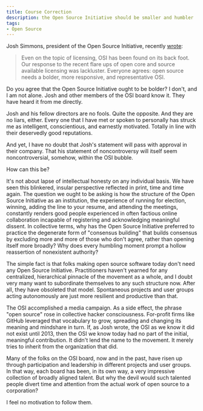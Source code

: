 ```yaml
---
title: Course Correction
description: the Open Source Initiative should be smaller and humbler
tags:
- Open Source
---
```


Josh Simmons, president of the Open Source Initiative, recently [wrote](https://opensource.org/node/1068):

> Even on the topic of licensing, OSI has been found on its back foot.  Our response to the recent flare ups of open core and source available licensing was lackluster.  Everyone agrees: open source needs a bolder, more responsive, and representative OSI.

Do you agree that the Open Source Initiative ought to be bolder?  I don't, and I am not alone.  Josh and other members of the OSI board know it.  They have heard it from me directly.

Josh and his fellow directors are no fools.  Quite the opposite.  And they are no liars, either.  Every one that I have met or spoken to personally has struck me as intelligent, conscientious, and earnestly motivated.  Totally in line with their deservedly good reputations.

And yet, I have no doubt that Josh's statement will pass with approval in their company.  That his statement of noncontroversy will itself seem noncontroversial, somehow, within the OSI bubble.

How can this be?

It's not about lapse of intellectual honesty on any individual basis.  We have seen this blinkered, insular perspective reflected in print, time and time again.  The question we ought to be asking is how the structure of the Open Source Initiative as an institution, the experience of running for election, winning, adding the line to your resume, and attending the meetings, constantly renders good people experienced in often factious online collaboration incapable of registering and acknowledging meaningful dissent.  In collective terms, why has the Open Source Initiative preferred to practice the degenerate form of "consensus building" that builds consensus by excluding more and more of those who don't agree, rather than opening itself more broadly?  Why does every humbling moment prompt a hollow reassertion of nonexistent authority?

The simple fact is that folks making open source software today don't need any Open Source Initiative.  Practitioners haven't yearned for any centralized, hierarchical pinnacle of the movement as a whole, and I doubt very many want to subordinate themselves to any such structure now.  After all, they have obsoleted that model.  Spontaneous projects and user groups acting autonomously are just more resilient and productive than that.

The OSI accomplished a media campaign.  As a side effect, the phrase "open source" rose in collective hacker consciousness.  For-profit firms like GitHub leveraged that vocabulary to grow, spreading and changing its meaning and mindshare in turn.  If, as Josh wrote, the OSI as we know it did not exist until 2013, then the OSI we know today had no part of the initial, meaningful contribution.  It didn't lend the name to the movement.  It merely tries to inherit from the organization that did.

Many of the folks on the OSI board, now and in the past, have risen up through participation and leadership in different projects and user groups.  In that way, each board has been, in its own way, a very impressive collection of broadly aligned talent.  But why the devil would such talented people divert time and attention from the actual work of open source to a corporation?

I feel no motivation to follow them.
